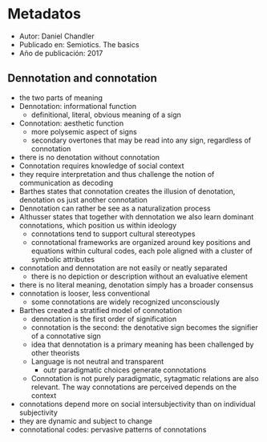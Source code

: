 # Metadatos
- Autor: Daniel Chandler 
- Publicado en: Semiotics. The basics
- Año de publicación: 2017

## Dennotation and connotation
- the two parts of meaning
- Dennotation: informational function
	- definitional, literal, obvious meaning of a sign
- Connotation: aesthetic function
	- more polysemic aspect of signs
	- secondary overtones that may be read into any sign, regardless of connotation
- there is no denotation without connotation
- Connotation requires knowledge of social context
- they require interpretation and thus challenge the notion of communication as decoding
- Barthes states that connotation creates the illusion of denotation, denotation os just another connotation
- Dennotation can rather be see as a naturalization process
- Althusser states that together with dennotation we also learn dominant connotations, which position us within ideology
	- connotations tend to support cultural stereotypes
	- connotational frameworks are organized around key positions and equations within cultural codes, each pole aligned with a cluster of symbolic attributes
- connotation and dennotation are not easily or neatly separated
	- there is no depiction or description without an evaluative element
- there is no literal meaning, denotation simply has a broader consensus
- connotation is looser, less conventional
	- some connotations are widely recognized unconsciously 
- Barthes created a stratified model of connotation
	- dennotation is the first order of signification
	- connotation is the second: the denotative sign becomes the signifier of a connotative sign
	- idea that dennotation is a primary meaning has been challenged by other theorists
	- Language is not neutral and transparent
		- outr paradigmatic choices generate connotations
	- Connotation is not purely paradigmatic, sytagmatic relations are also relevant. The way connotations are perceived depends on the context
-  connotations depend more on social intersubjectivity than on individual subjectivity
-  they are dynamic and subject to change 
-  connotational codes: pervasive patterns of connotations
